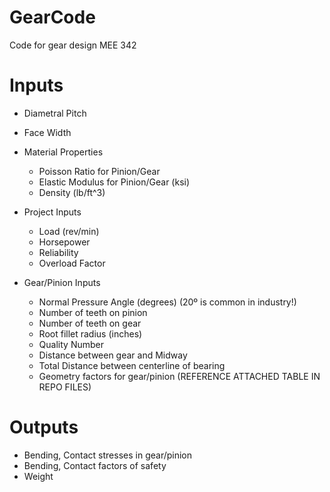 # GearCode
Code for gear design MEE 342

# Inputs
- Diametral Pitch
- Face Width

- Material Properties
  - Poisson Ratio for Pinion/Gear
  - Elastic Modulus for Pinion/Gear (ksi)
  - Density (lb/ft^3)

- Project Inputs
  - Load (rev/min)
  - Horsepower
  - Reliability
  - Overload Factor

- Gear/Pinion Inputs
  - Normal Pressure Angle (degrees) (20º is common in industry!)
  - Number of teeth on pinion
  - Number of teeth on gear 
  - Root fillet radius (inches)
  - Quality Number
  - Distance between gear and Midway
  - Total Distance between centerline of bearing
  - Geometry factors for gear/pinion (REFERENCE ATTACHED TABLE IN REPO FILES)

# Outputs
- Bending, Contact stresses in gear/pinion
- Bending, Contact factors of safety
- Weight
